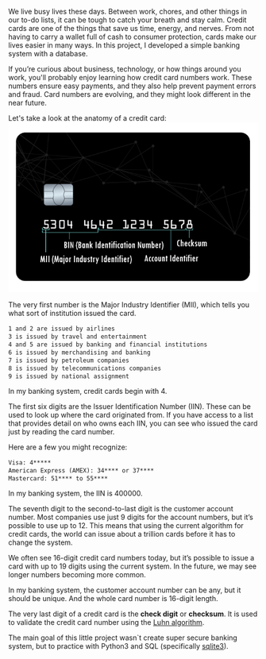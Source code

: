 We live busy lives these days. Between work, chores, and other things in our to-do lists, it can be tough to catch your breath and stay calm. Credit cards are one of the things that save us time, energy, and nerves. From not having to carry a wallet full of cash to consumer protection, cards make our lives easier in many ways. In this project, I developed a simple banking system with a database.

If you’re curious about business, technology, or how things around you work, you'll probably enjoy learning how credit card numbers work. These numbers ensure easy payments, and they also help prevent payment errors and fraud. Card numbers are evolving, and they might look different in the near future.

Let's take a look at the anatomy of a credit card:
![alt text](https://github.com/Ilyassov/Simple-Banking-System/blob/main/card.png?raw=true)

The very first number is the Major Industry Identifier (MII), which tells you what sort of institution issued the card.

    1 and 2 are issued by airlines
    3 is issued by travel and entertainment
    4 and 5 are issued by banking and financial institutions
    6 is issued by merchandising and banking
    7 is issued by petroleum companies
    8 is issued by telecommunications companies
    9 is issued by national assignment

In my banking system, credit cards begin with 4.

The first six digits are the Issuer Identification Number (IIN). These can be used to look up where the card originated from. If you have access to a list that provides detail on who owns each IIN, you can see who issued the card just by reading the card number.

Here are a few you might recognize:

    Visa: 4*****
    American Express (AMEX): 34**** or 37****
    Mastercard: 51**** to 55****

In my banking system, the IIN is 400000.

The seventh digit to the second-to-last digit is the customer account number. Most companies use just 9 digits for the account numbers, but it’s possible to use up to 12. This means that using the current algorithm for credit cards, the world can issue about a trillion cards before it has to change the system.

We often see 16-digit credit card numbers today, but it’s possible to issue a card with up to 19 digits using the current system. In the future, we may see longer numbers becoming more common.

In my banking system, the customer account number can be any, but it should be unique. And the whole card number is 16-digit length.

The very last digit of a credit card is the **check digit** or **checksum**. It is used to validate the credit card number using the [Luhn algorithm](https://en.wikipedia.org/wiki/Luhn_algorithm).

The main goal of this little project wasn\`t create super secure banking system, but to practice with Python3 and SQL (specifically [sqlite3](https://www.sqlite.org/index.html)).

